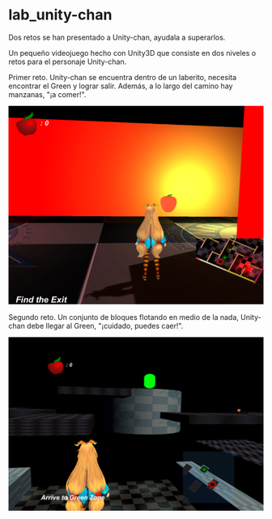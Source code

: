 # lab_unity-chan

Dos retos se han presentado a Unity-chan, ayudala a superarlos.

Un pequeño videojuego hecho con Unity3D que consiste en dos niveles o retos para el personaje Unity-chan.

Primer reto. Unity-chan se encuentra dentro de un laberito, necesita encontrar el Green y lograr salir. Además, a lo largo del camino hay manzanas, "¡a comer!".

![Unity-chan en laberinto](Assets/lab_unity-chan.png)

Segundo reto. Un conjunto de bloques flotando en medio de la nada, Unity-chan debe llegar al Green, "¡cuidado, puedes caer!".

![Unity-chan en bloques](Assets/bloq_unity-chan.png)
